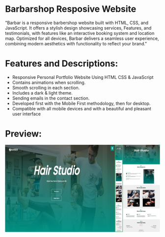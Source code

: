 # Barbarshop Resposive Website 

"Barbar is a responsive barbershop website built with HTML, CSS, and JavaScript. It offers a stylish design showcasing services, Features, and testimonials, with features like an interactive booking system and location map. Optimized for all devices, Barbar delivers a seamless user experience, combining modern aesthetics with functionality to reflect your brand."

# Features and Descriptions:

- Responsive Personal Portfolio Website Using HTML CSS & JavaScript
- Contains animations when scrolling.
- Smooth scrolling in each section.
- Includes a dark & light theme.
- Sending emails in the contact section.
- Developed first with the Mobile First methodology, then for desktop.
- Compatible with all mobile devices and with a beautiful and pleasant user interface

# Preview:

![preview](/barbar%20shop.png)
